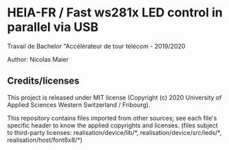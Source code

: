 # HEIA-FR / Fast ws281x LED control in parallel via USB

Travail de Bachelor "Accélérateur de tour télécom - 2019/2020

Author: Nicolas Maier

## Credits/licenses

This project is released under MIT license (Copyright (c) 2020 University of Applied Sciences Western Switzerland / Fribourg).

This repository contains files imported from other sources; see each file's specific header to know the applied copyrights and licenses. (files subject to third-party licenses: realisation/device/lib/\*, realisation/device/src/leds/\*, realisation/host/font8x8/\*)
